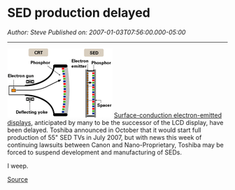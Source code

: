 # SED production delayed

*Author: Steve*
*Published on: 2007-01-03T07:56:00.000-05:00*

---

[![](2006_02.gif)](http://bp2.blogger.com/_kfv2ADnjgQg/RZuqievYGNI/AAAAAAAAAE0/KY0nsrwM9SE/s1600-h/2006_02.gif) [Surface-conduction electron-emitted displays](http://en.wikipedia.org/wiki/Surface-conduction_electron-emitter_display), anticipated by many to be the successor of the LCD display, have been delayed. Toshiba announced in October that it would start full production of 55" SED TVs in July 2007, but with news this week of continuing lawsuits between Canon and Nano-Proprietary, Toshiba may be forced to suspend development and manufacturing of SEDs.  
  
I weep.  
  
[Source](http://www.dailytech.com/article.aspx?newsid=5529)